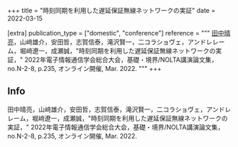 +++
title = "時刻同期を利用した遅延保証無線ネットワークの実証"
date = 2022-03-15

[extra]
publication_type = ["domestic", "conference"]
reference = """
<u>田中晴亮</u>，山﨑雄介，安田哲，志賀信泰，滝沢賢一，二コラショヴェ，アンドレレーム，堀﨑遼一，成瀬誠，"時刻同期を利用した遅延保証無線ネットワークの実証，" 2022年電子情報通信学会総合大会，基礎・境界/NOLTA講演論文集，no.N-2-8, p.235, オンライン開催, Mar. 2022.
"""
+++

## Info

田中晴亮，山﨑雄介，安田哲，志賀信泰，滝沢賢一，二コラショヴェ，アンドレレーム，堀﨑遼一，成瀬誠，"時刻同期を利用した遅延保証無線ネットワークの実証，" 2022年電子情報通信学会総合大会，基礎・境界/NOLTA講演論文集，no.N-2-8, p.235, オンライン開催, Mar. 2022.
